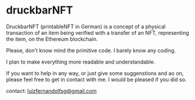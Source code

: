 # druckbarNFT

DruckbarNFT (printableNFT in German) is a concept of a physical transaction of an item being verified with a transfer of an NFT, representing the item, on the Ethereum blockchain.

Please, don't know mind the primitive code. I barely know any coding.

I plan to make everything more readable and understandable.

If you want to help in any way, or just give some suggenstions and ao on, please feel free to get in contact with me. I would be pleased if you did so.

contact: luizfernandolfsg@gmail.com
